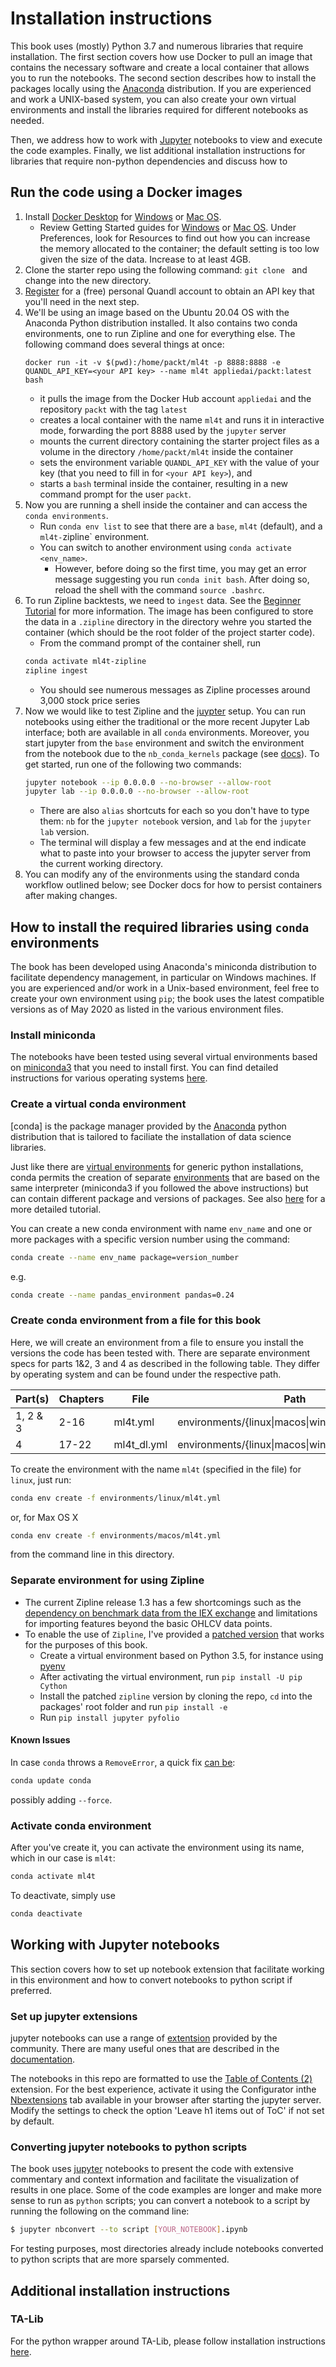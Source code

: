 # Installation instructions

This book uses (mostly) Python 3.7 and numerous libraries that require installation. The first section covers how use Docker to pull an image that contains the necessary software and create a local container that allows you to run the notebooks. The second section describes how to install the packages locally using the [Anaconda](https://www.anaconda.com/) distribution. If you are experienced and work a UNIX-based system, you can also create your own virtual environments and install the libraries required for different notebooks as needed. 

Then, we address how to work with [Jupyter](https://jupyter.org/) notebooks to view and execute the code examples. Finally, we list additional installation instructions for libraries that require non-python dependencies and discuss how to 

## Run the code using a Docker images

1. Install [Docker Desktop](https://docs.docker.com/desktop/) for [Windows](https://docs.docker.com/docker-for-windows/install/) or [Mac OS](https://docs.docker.com/docker-for-mac/install/).
    - Review Getting Started guides for [Windows](https://docs.docker.com/docker-for-windows/) or [Mac OS](https://docs.docker.com/docker-for-mac/). Under Preferences, look for Resources to find out how you can increase the memory allocated to the container; the default setting is too low given the size of the data. Increase to at least 4GB.
2. Clone the starter repo using the following command: `git clone ` and change into the new directory.
3. [Register](https://www.quandl.com/sign-up) for a (free) personal Quandl account to obtain an API key that you'll need in the next step.  
3. We'll be using an image based on the Ubuntu 20.04 OS with the Anaconda Python distribution installed. It also contains two conda environments, one to run Zipline and one for everything else. The following command does several things at once:
    ```docker
    docker run -it -v $(pwd):/home/packt/ml4t -p 8888:8888 -e QUANDL_API_KEY=<your API key> --name ml4t appliedai/packt:latest bash
    ```
    - it pulls the image from the Docker Hub account `appliedai` and the repository `packt` with the tag `latest`
    - creates a local container with the name `ml4t` and runs it in interactive mode, forwarding the port 8888 used by the `jupyter` server
    - mounts the current directory containing the starter project files as a volume in the directory `/home/packt/ml4t` inside the container
    - sets the environment variable `QUANDL_API_KEY` with the value of your key (that you need to fill in for `<your API key>`), and
    - starts a `bash` terminal inside the container, resulting in a new command prompt for the user `packt`.
4. Now you are running a shell inside the container and can access the `conda environments`.
    - Run `conda env list` to see that there are a `base`, `ml4t` (default), and a `ml4t-`zipline` environment.
    - You can switch to another environment using `conda activate <env_name>`. 
        - However, before doing so the first time, you may get an error message suggesting you run `conda init bash`. After doing so, reload the shell with the command `source .bashrc`. 
5. To run Zipline backtests, we need to `ingest` data. See the [Beginner Tutorial](https://www.zipline.io/beginner-tutorial.html) for more information. The image has been configured to store the data in a `.zipline` directory in the directory wehre you started the container (which should be the root folder of the project starter code). 
    - From the command prompt of the container shell, run
    ```bash
    conda activate ml4t-zipline
    zipline ingest
    ``` 
   - You should see numerous messages as Zipline processes around 3,000 stock price series
5. Now we would like to test Zipline and the [juypter](https://jupyter.org/) setup. You can run notebooks using either the traditional or the more recent Jupyter Lab interface; both are available in all `conda` environments. Moreover, you start jupyter from the `base` environment and switch the environment from the notebook due to the `nb_conda_kernels` package (see [docs](https://github.com/Anaconda-Platform/nb_conda_kernels)). To get started, run one of the following two commands:
    ```bash
    jupyter notebook --ip 0.0.0.0 --no-browser --allow-root
    jupyter lab --ip 0.0.0.0 --no-browser --allow-root
   ```
    - There are also `alias` shortcuts for each so you don't have to type them: `nb` for the `jupyter notebook` version, and `lab` for the `jupyter lab` version.
    - The terminal will display a few messages and at the end indicate what to paste into your browser to access the jupyter server from the current working directory.
6. You can modify any of the environments using the standard conda workflow outlined below; see Docker docs for how to persist containers after making changes.

## How to install the required libraries using `conda` environments

The book has been developed using Anaconda's miniconda distribution to facilitate dependency management, in particular on Windows machines. If you are experienced and/or work in a Unix-based environment, feel free to create your own environment using `pip`; the book uses the latest compatible versions as of May 2020 as listed in the various environment files.

### Install miniconda

The notebooks have been tested using several virtual environments based on [miniconda3](https://docs.conda.io/en/latest/miniconda.html) that you need to install first. You can find detailed instructions for various operating systems [here](https://conda.io/projects/conda/en/latest/user-guide/install/index.html).

### Create a virtual conda environment

[conda] is the package manager provided by the [Anaconda](https://www.anaconda.com/) python distribution that is tailored to faciliate the installation of data science libraries.

Just like there are [virtual environments](https://docs.python.org/3/tutorial/venv.html) for generic python installations, conda permits the creation of separate [environments](https://docs.conda.io/projects/conda/en/latest/user-guide/tasks/manage-environments.html) that are based on the same interpreter (miniconda3 if you followed the above instructions) but can contain different package and versions of packages. See also [here](https://towardsdatascience.com/getting-started-with-python-environments-using-conda-32e9f2779307) for a more detailed tutorial.

You can create a new conda environment with name `env_name` and one or more packages with a specific version number using the command: 
```bash
conda create --name env_name package=version_number 
```
e.g.
```bash
conda create --name pandas_environment pandas=0.24
```
### Create conda environment from a file for this book

Here, we will create an environment from a file to ensure you install the versions the code has been tested with. There are separate environment specs for parts 1&2, 3 and 4 as described in the following table. They differ by operating system and can be found under the respective path.

| Part(s) | Chapters | File          | Path                                               |
|---------|----------|---------------|----------------------------------------------------|
| 1, 2 & 3  | 2-16     | ml4t.yml      | environments/{linux\|macos\|windows}/ml4t.yml      |
| 4       | 17-22    | ml4t_dl.yml   | environments/{linux\|macos\|windows}/ml4t_dl.yml   |

To create the environment with the name `ml4t` (specified in the file) for `linux`, just run:

```bash
conda env create -f environments/linux/ml4t.yml
```

or, for Max OS X

```bash
conda env create -f environments/macos/ml4t.yml
```
from the command line in this directory.

### Separate environment for using Zipline

- The current Zipline release 1.3 has a few shortcomings such as the [dependency on benchmark data from the IEX exchange](https://github.com/quantopian/zipline/issues/2480) and limitations for importing features beyond the basic OHLCV data points.
- To enable the use of `Zipline`, I've provided a [patched version](https://github.com/stefan-jansen/zipline) that works for the purposes of this book.
    - Create a virtual environment based on Python 3.5, for instance using [pyenv](https://github.com/pyenv/pyenv)
    - After activating the virtual environment, run `pip install -U pip Cython`
    - Install the patched `zipline` version by cloning the repo, `cd` into the packages' root folder and run `pip install -e`
    - Run `pip install jupyter pyfolio`

#### Known Issues

In case `conda` throws a `RemoveError`, a quick fix [can be](https://github.com/conda/conda/issues/8149):

```bash
conda update conda
``` 

possibly adding `--force`.

### Activate conda environment

After you've create it, you can activate the environment using its name, which in our case is `ml4t`:

```bash
conda activate ml4t
```

To deactivate, simply use

```bash
conda deactivate
```
## Working with Jupyter notebooks

This section covers how to set up notebook extension that facilitate working in this environment and how to convert notebooks to python script if preferred. 

### Set up jupyter extensions

jupyter notebooks can use a range of [extentsion](https://github.com/ipython-contrib/jupyter_contrib_nbextensions) provided by the community. There are many useful ones that are described in the [documentation](https://jupyter-contrib-nbextensions.readthedocs.io/en/latest/).

The notebooks in this repo are formatted to use the [Table of Contents (2)](https://jupyter-contrib-nbextensions.readthedocs.io/en/latest/nbextensions/toc2/README.html) extension. For the best experience, activate it using the Configurator inthe [Nbextensions](https://github.com/Jupyter-contrib/jupyter_nbextensions_configurator) tab available in your browser after starting the jupyter server. Modify the settings to check the option 'Leave h1 items out of ToC' if not set by default.

### Converting jupyter notebooks to python scripts

The book uses [jupyter](https://jupyter.org/) notebooks to present the code with extensive commentary and context information and facilitate the visualization of results in one place. Some of the code examples are longer and make more sense to run as `python` scripts; you can convert a notebook to a script by running the following on the command line:

```bash
$ jupyter nbconvert --to script [YOUR_NOTEBOOK].ipynb
```

For testing purposes, most directories already include notebooks converted to python scripts that are more sparsely commented.  

## Additional installation instructions

### TA-Lib

For the python wrapper around TA-Lib, please follow installation instructions [here](https://mrjbq7.github.io/ta-lib/install.html).